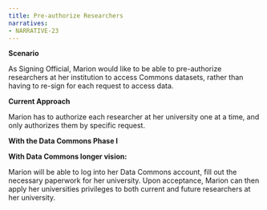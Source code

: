 ```yaml
---
title: Pre-authorize Researchers
narratives:
- NARRATIVE-23
---
```


**Scenario**

As Signing Official, Marion would like to be able to pre-authorize researchers at her institution to access Commons datasets, rather than having to re-sign for each request to access data.

**Current Approach**

Marion has to authorize each researcher at her university one at a time, and only authorizes them by specific request.

**With the Data Commons Phase I**



**With Data Commons longer vision:**

Marion will be able to log into her Data Commons account, fill out the necessary paperwork for her university. Upon acceptance, Marion can then apply her universities privileges to both current and future researchers at her university.
